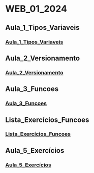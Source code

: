 # WEB_01_2024

## Aula_1_Tipos_Variaveis

### [Aula_1_Tipos_Variaveis](./Aula_1_Tipos_Variaveis/)

## Aula_2_Versionamento

### [Aula_2_Versionamento](./Aula_2_Versionamento/)

## Aula_3_Funcoes

### [Aula_3_Funcoes](./Aula_3_Funcoes/)

## Lista_Exercícios_Funcoes

### [Lista_Exercícios_Funcoes](./Lista_Exercícios_Funcoes/)

## Aula_5_Exercícios

### [Aula_5_Exercícios](./Aula_5_Exercícios/)

